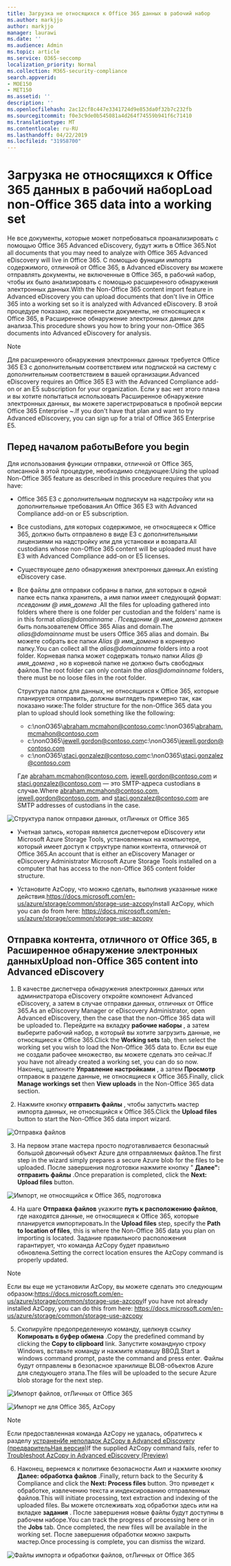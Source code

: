 ```yaml
---
title: Загрузка не относящихся к Office 365 данных в рабочий набор
ms.author: markjjo
author: markjjo
manager: laurawi
ms.date: ''
ms.audience: Admin
ms.topic: article
ms.service: O365-seccomp
localization_priority: Normal
ms.collection: M365-security-compliance
search.appverid:
- MOE150
- MET150
ms.assetid: ''
description: ''
ms.openlocfilehash: 2ac12cf8c447e3341724d9e853da0f32b7c232fb
ms.sourcegitcommit: f0e3c9de0b545081a4d264f74559b941f6c71410
ms.translationtype: MT
ms.contentlocale: ru-RU
ms.lasthandoff: 04/22/2019
ms.locfileid: "31958700"
---
```

# <a name="load-non-office-365-data-into-a-working-set"></a><span data-ttu-id="06c78-102">Загрузка не относящихся к Office 365 данных в рабочий набор</span><span class="sxs-lookup"><span data-stu-id="06c78-102">Load non-Office 365 data into a working set</span></span>

<span data-ttu-id="06c78-103">Не все документы, которые может потребоваться проанализировать с помощью Office 365 Advanced eDiscovery, будут жить в Office 365.</span><span class="sxs-lookup"><span data-stu-id="06c78-103">Not all documents that you may need to analyze with Office 365 Advanced eDiscovery will live in Office 365.</span></span> <span data-ttu-id="06c78-104">С помощью функции импорта содержимого, отличной от Office 365, в Advanced eDiscovery вы можете отправлять документы, не включенные в Office 365, в рабочий набор, чтобы их было анализировать с помощью расширенного обнаружения электронных данных.</span><span class="sxs-lookup"><span data-stu-id="06c78-104">With the Non-Office 365 content import feature in Advanced eDiscovery you can upload documents that don't live in Office 365 into a working set so it is analyzed with Advanced eDiscovery.</span></span> <span data-ttu-id="06c78-105">В этой процедуре показано, как перенести документы, не относящиеся к Office 365, в Расширенное обнаружение электронных данных для анализа.</span><span class="sxs-lookup"><span data-stu-id="06c78-105">This procedure shows you how to bring your non-Office 365 documents into Advanced eDiscovery for analysis.</span></span>

>[!Note]
><span data-ttu-id="06c78-106">Для расширенного обнаружения электронных данных требуется Office 365 E3 с дополнительным соответствием или подпиской на систему с дополнительным соответствием в вашей организации.</span><span class="sxs-lookup"><span data-stu-id="06c78-106">Advanced eDiscovery requires an Office 365 E3 with the Advanced Compliance add-on or an E5 subscription for your organization.</span></span> <span data-ttu-id="06c78-107">Если у вас нет этого плана и вы хотите попытаться использовать Расширенное обнаружение электронных данных, вы можете зарегистрироваться в пробной версии Office 365 Enterprise ~.</span><span class="sxs-lookup"><span data-stu-id="06c78-107">If you don't have that plan and want to try Advanced eDiscovery, you can sign up for a trial of Office 365 Enterprise E5.</span></span>

## <a name="before-you-begin"></a><span data-ttu-id="06c78-108">Перед началом работы</span><span class="sxs-lookup"><span data-stu-id="06c78-108">Before you begin</span></span>
<span data-ttu-id="06c78-109">Для использования функции отправки, отличной от Office 365, описанной в этой процедуре, необходимо следующее:</span><span class="sxs-lookup"><span data-stu-id="06c78-109">Using the upload Non-Office 365 feature as described in this procedure requires that you have:</span></span>

- <span data-ttu-id="06c78-110">Office 365 E3 с дополнительным подпискум на надстройку или на дополнительные требования.</span><span class="sxs-lookup"><span data-stu-id="06c78-110">An Office 365 E3 with Advanced Compliance add-on or E5 subscription.</span></span>

- <span data-ttu-id="06c78-111">Все custodians, для которых содержимое, не относящееся к Office 365, должно быть отправлено в виде E3 с дополнительными лицензиями на надстройку или для установки и возврата.</span><span class="sxs-lookup"><span data-stu-id="06c78-111">All custodians whose non-Office 365 content will be uploaded must have E3 with Advanced Compliance add-on or E5 licenses.</span></span>

- <span data-ttu-id="06c78-112">Существующее дело обнаружения электронных данных.</span><span class="sxs-lookup"><span data-stu-id="06c78-112">An existing eDiscovery case.</span></span>

- <span data-ttu-id="06c78-113">Все файлы для отправки собраны в папки, для которых в одной папке есть папка хранитель, а имя папки имеет следующий формат: *псевдоним @ имя_домена* .</span><span class="sxs-lookup"><span data-stu-id="06c78-113">All the files for uploading gathered into folders where there is one folder per custodian and the folders' name is in this format *alias@domainname* .</span></span> <span data-ttu-id="06c78-114">*Псевдоним @ имя_домена* должен быть пользователем Office 365 Alias and domain.</span><span class="sxs-lookup"><span data-stu-id="06c78-114">The *alias@domainname* must be users Office 365 alias and domain.</span></span> <span data-ttu-id="06c78-115">Вы можете собрать все папки *Alias @ имя_домена* в корневую папку.</span><span class="sxs-lookup"><span data-stu-id="06c78-115">You can collect all the *alias@domainname* folders into a root folder.</span></span> <span data-ttu-id="06c78-116">Корневая папка может содержать только папки *Alias @ имя_домена* , но в корневой папке не должно быть свободных файлов.</span><span class="sxs-lookup"><span data-stu-id="06c78-116">The root folder can only contain the *alias@domainname* folders, there must be no loose files in the root folder.</span></span>

   <span data-ttu-id="06c78-117">Структура папок для данных, не относящихся к Office 365, которые планируется отправить, должны выглядеть примерно так, как показано ниже:</span><span class="sxs-lookup"><span data-stu-id="06c78-117">The folder structure for the non-Office 365 data you plan to upload should look something like the following:</span></span>

   - <span data-ttu-id="06c78-118">c:\nonO365\abraham.mcmahon@contoso.com</span><span class="sxs-lookup"><span data-stu-id="06c78-118">c:\nonO365\abraham.mcmahon@contoso.com</span></span>
   - <span data-ttu-id="06c78-119">c:\nonO365\jewell.gordon@contoso.com</span><span class="sxs-lookup"><span data-stu-id="06c78-119">c:\nonO365\jewell.gordon@contoso.com</span></span>
   - <span data-ttu-id="06c78-120">c:\nonO365\staci.gonzalez@contoso.com</span><span class="sxs-lookup"><span data-stu-id="06c78-120">c:\nonO365\staci.gonzalez@contoso.com</span></span>

   <span data-ttu-id="06c78-121">Где abraham.mcmahon@contoso.com, jewell.gordon@contoso.com и staci.gonzalez@contoso.com — это SMTP-адреса custodians в случае.</span><span class="sxs-lookup"><span data-stu-id="06c78-121">Where abraham.mcmahon@contoso.com, jewell.gordon@contoso.com, and staci.gonzalez@contoso.com are SMTP addresses of custodians in the case.</span></span>

![Структура папок отправки данных, отЛичных от Office 365](../media/3f2dde84-294e-48ea-b44b-7437bd25284c.png)

- <span data-ttu-id="06c78-123">Учетная запись, которая является диспетчером eDiscovery или Microsoft Azure Storage Tools, установленных на компьютере, который имеет доступ к структуре папки контента, отличной от Office 365.</span><span class="sxs-lookup"><span data-stu-id="06c78-123">An account that is either an eDiscovery Manager or eDiscovery Administrator Microsoft Azure Storage Tools installed on a computer that has access to the non-Office 365 content folder structure.</span></span>

- <span data-ttu-id="06c78-124">Установите AzCopy, что можно сделать, выполнив указанные ниже действия.https://docs.microsoft.com/en-us/azure/storage/common/storage-use-azcopy</span><span class="sxs-lookup"><span data-stu-id="06c78-124">Install AzCopy, which you can do from here: https://docs.microsoft.com/en-us/azure/storage/common/storage-use-azcopy</span></span>

## <a name="upload-non-office-365-content-into-advanced-ediscovery"></a><span data-ttu-id="06c78-125">Отправка контента, отличного от Office 365, в Расширенное обнаружение электронных данных</span><span class="sxs-lookup"><span data-stu-id="06c78-125">Upload non-Office 365 content into Advanced eDiscovery</span></span>

1. <span data-ttu-id="06c78-126">В качестве диспетчера обнаружения электронных данных или администратора eDiscovery откройте компонент Advanced eDiscovery, а затем в случае отправки данных, отличных от Office 365.</span><span class="sxs-lookup"><span data-stu-id="06c78-126">As an eDiscovery Manager or eDiscovery Administrator, open Advanced eDiscovery, then the case that the non-Office 365 data will be uploaded to.</span></span>  <span data-ttu-id="06c78-127">Перейдите на вкладку **рабочие наборы** , а затем выберите рабочий набор, в который вы хотите загрузить данные, не относящиеся к Office 365.</span><span class="sxs-lookup"><span data-stu-id="06c78-127">Click the **Working sets** tab, then select the working set you wish to load the Non-Office 365 data to.</span></span>  <span data-ttu-id="06c78-128">Если вы еще не создали рабочее множество, вы можете сделать это сейчас.</span><span class="sxs-lookup"><span data-stu-id="06c78-128">If you have not already created a working set, you can do so now.</span></span>  <span data-ttu-id="06c78-129">Наконец, щелкните **Управление настройками** , а затем **Просмотр** отправок в разделе данные, не относящиеся к Office 365.</span><span class="sxs-lookup"><span data-stu-id="06c78-129">Finally, click **Manage workings set** then **View uploads** in the Non-Office 365 data section.</span></span>

2. <span data-ttu-id="06c78-130">Нажмите кнопку **отправить файлы** , чтобы запустить мастер импорта данных, не относящийся к Office 365.</span><span class="sxs-lookup"><span data-stu-id="06c78-130">Click the **Upload files** button to start the Non-Office 365 data import wizard.</span></span>

![Отправка файлов](../media/574f4059-4146-4058-9df3-ec97cf28d7c7.png)

3. <span data-ttu-id="06c78-132">На первом этапе мастера просто подготавливается безопасный большой двоичный объект Azure для отправляемых файлов.</span><span class="sxs-lookup"><span data-stu-id="06c78-132">The first step in the wizard simply prepares a secure Azure blob for the files to be uploaded.</span></span>  <span data-ttu-id="06c78-133">После завершения подготовки нажмите кнопку " **Далее": отправить файлы** .</span><span class="sxs-lookup"><span data-stu-id="06c78-133">Once preparation is completed, click the **Next: Upload files** button.</span></span>

![Импорт, не относящийся к Office 365, подготовка](../media/0670a347-a578-454a-9b3d-e70ef47aec57.png)
 
4. <span data-ttu-id="06c78-135">На шаге **Отправка файлов** укажите **путь к расположению файлов**, где находятся данные, не относящиеся к Office 365, которые планируется импортировать.</span><span class="sxs-lookup"><span data-stu-id="06c78-135">In the **Upload files** step, specify the **Path to location of files**, this is where the Non-Office 365 data you plan on importing is located.</span></span>  <span data-ttu-id="06c78-136">Задание правильного расположения гарантирует, что команда AzCopy будет правильно обновлена.</span><span class="sxs-lookup"><span data-stu-id="06c78-136">Setting the correct location ensures the AzCopy command is properly updated.</span></span>

> [!NOTE]
> <span data-ttu-id="06c78-137">Если вы еще не установили AzCopy, вы можете сделать это следующим образом:https://docs.microsoft.com/en-us/azure/storage/common/storage-use-azcopy</span><span class="sxs-lookup"><span data-stu-id="06c78-137">If you have not already installed AzCopy, you can do this from here: https://docs.microsoft.com/en-us/azure/storage/common/storage-use-azcopy</span></span>

5. <span data-ttu-id="06c78-138">Скопируйте предопределенную команду, щелкнув ссылку **Копировать в буфер обмена** .</span><span class="sxs-lookup"><span data-stu-id="06c78-138">Copy the predefined command by clicking the **Copy to clipboard** link.</span></span> <span data-ttu-id="06c78-139">Запустите командную строку Windows, вставьте команду и нажмите клавишу ВВОД.</span><span class="sxs-lookup"><span data-stu-id="06c78-139">Start a windows command prompt, paste the command and press enter.</span></span>  <span data-ttu-id="06c78-140">Файлы будут отправлены в безопасное хранилище BLOB-объектов Azure для следующего этапа.</span><span class="sxs-lookup"><span data-stu-id="06c78-140">The files will be uploaded to the secure Azure blob storage for the next step.</span></span>

![Импорт файлов, отЛичных от Office 365](../media/3ea53b5d-7f9b-4dfc-ba63-90a38c14d41a.png)

![Импорт не для Office 365, AzCopy](../media/504e2dbe-f36f-4f36-9b08-04aea85d8250.png)

> [!NOTE]
> <span data-ttu-id="06c78-143">Если предоставленная команда AzCopy не удалась, обратитесь к разделу [устраненИе неполадок AzCopy в Advanced eDiscovery (предварительНая версия)](troubleshooting-azcopy.md)</span><span class="sxs-lookup"><span data-stu-id="06c78-143">If the supplied AzCopy command fails, refer to [Troubleshoot AzCopy in Advanced eDiscovery (Preview)](troubleshooting-azcopy.md)</span></span>

6. <span data-ttu-id="06c78-144">Наконец, вернемся к политике безопасности _Амп_ и нажмите кнопку **Далее: обработка файлов** .</span><span class="sxs-lookup"><span data-stu-id="06c78-144">Finally, return back to the Security & Compliance and click the **Next: Process files** button.</span></span>  <span data-ttu-id="06c78-145">Это приведет к обработке, извлечению текста и индексированию отправленных файлов.</span><span class="sxs-lookup"><span data-stu-id="06c78-145">This will initiate processing, text extraction and indexing of the uploaded files.</span></span>  <span data-ttu-id="06c78-146">Вы можете отслеживать ход обработки здесь или на вкладке **задания** .  После завершения новые файлы будут доступны в рабочем наборе.</span><span class="sxs-lookup"><span data-stu-id="06c78-146">You can track the progress of processing here or in the **Jobs** tab.  Once completed, the new files will be available in the working set.</span></span>  <span data-ttu-id="06c78-147">После завершения обработки можно закрыть мастер.</span><span class="sxs-lookup"><span data-stu-id="06c78-147">Once processing is complete, you can dismiss the wizard.</span></span>

![Файлы импорта и обработки файлов, отЛичных от Office 365](../media/218b1545-416a-4a9f-9b25-3b70e8508f67.png)


